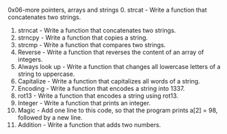 0x06-more pointers, arrays and strings
0. strcat - Write a function that concatenates two strings.
1. strncat - Write a function that concatenates two strings.
2. strncpy - Write a function that copies a string.
3. strcmp - Write a function that compares two strings.
4. Reverse - Write a function that reverses the content of an array of integers.
5. Always look up - Write a function that changes all lowercase letters of a string to uppercase.
6. Capitalize - Write a function that capitalizes all words of a string.
7. Encoding - Write a function that encodes a string into 1337.
8. rot13 - Write a function that encodes a string using rot13.
9. Integer - Write a function that prints an integer.
10. Magic - Add one line to this code, so that the program prints a[2] = 98, followed by a new line.
11. Addition - Write a function that adds two numbers.
